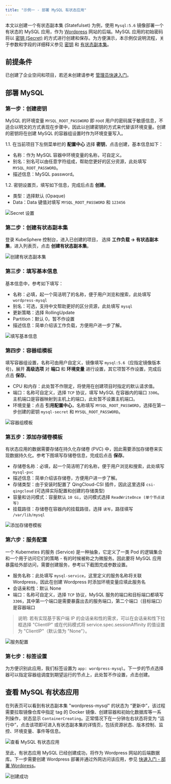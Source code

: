 ```yaml
---
title: "示例一 - 部署 MySQL 有状态应用" 
---
```


本文以创建一个有状态副本集 (Statefulset) 为例，使用 `Mysql:5.6` 镜像部署一个有状态的 MySQL 应用，作为 [Wordpress](https://wordpress.org/) 网站的后端。MySQL 应用的初始密码将以 [密钥 (Secret)](../../configuration/secrets) 的方式进行创建和保存。为方便演示，本示例仅说明流程，关于参数和字段的详细释义参见 [密钥](../../configuration/secrets) 和 [有状态副本集](../../workload/statefulsets)。

## 前提条件

已创建了企业空间和项目，若还未创建请参考 [管理员快速入门](../../quick-start/admin-quick-start)。

## 部署 MySQL

### 第一步：创建密钥

MySQL 的环境变量 `MYSQL_ROOT_PASSWORD` 即 root 用户的密码属于敏感信息，不适合以明文的方式表现在步骤中，因此以创建密钥的方式来代替该环境变量。创建的密钥将在创建 MySQL 的容器组设置时作为环境变量写入。

1.1. 在当前项目下左侧菜单栏的 **配置中心** 选择 **密钥**，点击创建，基本信息如下：

- 名称：作为 MySQL 容器中环境变量的名称，可自定义。
- 别名：别名可以由任意字符组成，帮助您更好的区分资源，此处填写 `MYSQL_ROOT_PASSWORD`。
- 描述信息：MySQL password。 


1.2. 密钥设置页，填写如下信息，完成后点击 **创建**。

- 类型：选择默认 (Opaque)
- Data：Data 键值对填写 `MYSQL_ROOT_PASSWORD` 和 `123456`

![Secret 设置](/mysql-secret-setting.png)


### 第二步：创建有状态副本集

登录 KubeSphere 控制台，进入已创建的项目， 选择 **工作负载 → 有状态副本集**，进入列表页，点击 **创建有状态副本集**。

![创建有状态副本集](/mysql-create-statefulset.png)

### 第三步：填写基本信息

基本信息中，参考如下填写：

- 名称：必填，起一个简洁明了的名称，便于用户浏览和搜索，此处填写 `wordpress-mysql`
- 别名：可选，支持中文帮助更好的区分资源，此处填写 `mysql`
- 更新策略：选择 RollingUpdate
- Partition：默认 0，暂不作设置
- 描述信息：简单介绍该工作负载，方便用户进一步了解。

![填写基本信息](/mysql-quick-start-1.png)

### 第四步：容器组模板

填写容器组设置，名称可由用户自定义，镜像填写 `mysql:5.6`（应指定镜像版本号)，展开 **高级选项** 对 **端口** 和 **环境变量** 进行设置，其它项暂不作设置，完成后点击 **保存**。

- CPU 和内存：此处暂不作限定，将使用在创建项目时指定的默认请求值。
- 端口：名称可自定义，选择 `TCP` 协议，填写 MySQL 在容器内的端口 `3306`。主机端口是容器映射到主机上的端口，此处暂不设置主机端口。
- 环境变量：点击 **引用配置中心**，名称填写 `MYSQL_ROOT_PASSWORD`，选择在第一步创建的密钥 `mysql-secret` 和 `MYSQL_ROOT_PASSWORD`。


![容器组模板](/mysql-quick-start-2.png)

### 第五步：添加存储卷模板

有状态应用的数据需要存储在持久化存储卷 (PVC) 中，因此需要添加存储卷来实现数据持久化。参考下图填写存储卷信息，完成后点击 **保存**。

- 存储卷名称：必填，起一个简洁明了的名称，便于用户浏览和搜索，此处填写 `mysql-pvc`
- 描述信息：简单介绍该存储卷，方便用户进一步了解。
- 存储类型：由于安装时配置了 QingCloud-CSI 插件，因此这里选择 `csi-qingcloud` (可选择实际配置和创建的存储类型)
- 容量和访问模式：容量默认 `10 Gi`，访问模式选择 `ReadWriteOnce (单个节点读写)`
- 挂载路径：存储卷在容器内的挂载路径，选择 `读写`，路径填写 `/var/lib/mysql`

![添加存储卷模板](/mysql-quick-start-3.png)

### 第六步：服务配置

一个 Kubernetes 的服务 (Service) 是一种抽象，它定义了一类 Pod 的逻辑集合和一个用于访问它们的策略 - 有的时候被称之为微服务。因此要将 MySQL 应用暴露给外部访问，需要创建服务，参考以下截图完成参数设置。

- 服务名称：此处填写 `mysql-service`，这里定义的服务名称将关联 Wordpress，因此在创建 Wordpress 时添加环境变量应填此服务名
- 会话亲和性：默认 None
- 端口：名称可自定义，选择 `TCP` 协议，MySQL 服务的端口和目标端口都填写 `3306`，其中第一个端口是需要暴露出去的服务端口，第二个端口（目标端口）是容器端口

> 说明: 若有实现基于客户端 IP 的会话亲和性的需求，可以在会话亲和性下拉框选择 "ClientIP" 或在代码模式将 service.spec.sessionAffinity 的值设置为 "ClientIP"（默认值为 "None"）。

![服务配置](/mysql-quick-start-4.png)

### 第七步：标签设置

为方便识别此应用，我们标签设置为 `app: wordpress-mysql`。下一步的节点选择器可以指定容器组调度到期望运行的节点上，此处暂不作设置，点击创建。


## 查看 MySQL 有状态应用

在列表页可以看到有状态副本集 "wordpress-mysql" 的状态为 “更新中”，该过程需要拉取镜像仓库中指定 tag 的 Docker 镜像、创建容器和初始化数据库等一系列操作，状态显示 `ContainerCreating`。正常情况下在一分钟左右状态将变为 “运行中”，点击该项即可进入有状态副本集的详情页，包括资源状态、版本控制、监控、环境变量、事件等信息。

![查看 MySQL 有状态应用](/mysql-quick-start-5.png)

至此，有状态应用 MySQL 已经创建成功，将作为 Wordpress 网站的后端数据库。下一步需要创建 Wordpress 部署并通过外网访问该应用，参见 [快速入门 - 部署 Wordpress](../wordpress-deployment)。

![创建成功](/mysql-created-result.png)
